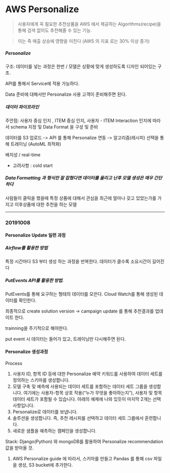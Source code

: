 # AWS Personalize
 > 사용자에게 꼭 필요한 추천상품을 AWS 에서 제공하는 Algorithms(recipe)을 통해 검색 없이도 추천해줄 수 있는 기능. 
 
 > 이는 즉 매출 상승에 영향을 미친다 (AWS 의 지표 로는 30% 이상 증가)
 
 
##### Personalize
 
 구조: 데이터를 넣는 과정은 한번 / 모델은 상황에 맞게 생성하도록 디자인 되어있는 구조.
 
 API를 통해서 Service에 적용 가능하다.
 
 Data 준비에 대해서만 Personalize 사용 고객이 준비해주면 된다.
 

##### 데이터 파이프라인

 주안점: 사용자 중심 인지 , ITEM 중심 인지, 사용자 - ITEM Interaction 인지에 따라서 schema 지정 및 Data Format 을 구성 및 준비

 데이터를 S3 업로드 -> API 를 통해 Personalize 연동 -> 알고리즘(레시피) 선택을 통해 트레이닝 (AutoML 최적화)
 
 배치성 / real-time
 
 * 고려사항 : cold start 
 
 
##### Data Formatting 과 형식만 잘 잡혔다면 데이터를 올리고 난후 모델 생성은 매우 간단하다

사람들이 클릭을 했을때 특정 상품에 대해서 관심을 최근에 얼마나 갖고 있었는가를 가지고 이후상품에 대한 추천을 하는 모델


<hr />

### 20191008

#### Personalize Update 일련 과정

 ##### Airflow를 활용한 방법 
  
  특정 시간마다 S3 부터 생성 하는 과정을 반복한다. 데이터가 클수록 소요시간이 길어진다 
 
 ##### PutEvents API를 활용한 방법.
 
  PutEvents를 통해 요구하는 형태의 데이터를 모은다. Cloud Watch를 통해 생성된 데이터를 확인한다.
  
 최종적으로 create solution version -> campaign update 를 통해 추천결과를 업데이트 한다.
 
 trainning을 주기적으로 해야한다.
 
 put event 시 데이터는 들어가 있고, 트레이닝만 다시해주면 된다.
 
 #### Personalize 생성과정 

Process

1.	사용자 ID, 항목 ID 등에 대한 Personalize 예약 키워드를 사용하여 데이터 세트를 정의하는 스키마를 생성합니다.
2.	모델 구축 및 예측에 사용되는 데이터 세트를 포함하는 데이터 세트 그룹을 생성합니다. 여기에는 사용자-항목 상호 작용(“누가 무엇을 좋아하는지”), 사용자 및 항목 데이터 세트가 포함될 수 있습니다. 아래의 예제에 나와 있듯이 마지막 2개는 선택 사항입니다.
3.	Personalize로 데이터를 보냅니다.
4.	솔루션을 생성합니다. 즉, 추천 레시피를 선택하고 데이터 세트 그룹에서 훈련합니다.
5.	새로운 샘플을 예측하는 캠페인을 생성합니다.

 
 Stack: Django(Python) 와 mongoDB를 활용하여 Personalize recommendation 값을 받아올 것.
 
 1. AWS Personalize guide 에 따라서, 스키마를 만들고 Pandas 를 통해 csv 파일을 생성, S3 bucket에 추가한다.
 
